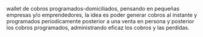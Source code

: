 wallet de cobros programados-domiciliados, pensando en pequeñas empresas y/o emprendedores, la idea es poder generar cobros al instante y programados periodicamente posterior a una venta en persona y posterior los cobros programados, administrando eficaz los cobros y las perdidas.
